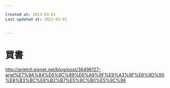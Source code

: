 ```yaml
---

Created at: 2013-03-01
Last updated at: 2013-03-01


---
```


# 買書


http://arielctl.pixnet.net/blog/post/36496127-ariel%E7%9A%84%E6%9C%89%E6%A9%9F%E9%A3%9F%E6%9D%90%E8%B3%BC%E8%B2%B7%E5%9C%B0%E5%9C%96

